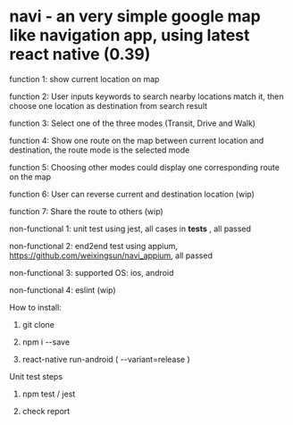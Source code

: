 # navi - an very simple google map like navigation app, using latest react native (0.39)

function 1: show current location on map

function 2: User inputs keywords to search nearby locations match it, then choose one location as destination from search result

function 3: Select one of the three modes (Transit, Drive and Walk)

function 4: Show one route on the map between current location and destination, the route mode is the selected mode

function 5: Choosing other modes could display one corresponding route on the map

function 6: User can reverse current and destination location (wip)

function 7: Share the route to others (wip)


non-functional 1: unit test using jest, all cases in __tests__ , all passed

non-functional 2: end2end test using appium, https://github.com/weixingsun/navi_appium, all passed

non-functional 3: supported OS: ios, android

non-functional 4: eslint (wip)


How to install:

1. git clone 

2. npm i --save

3. react-native run-android ( --variant=release )

Unit test steps

1. npm test / jest

2. check report

